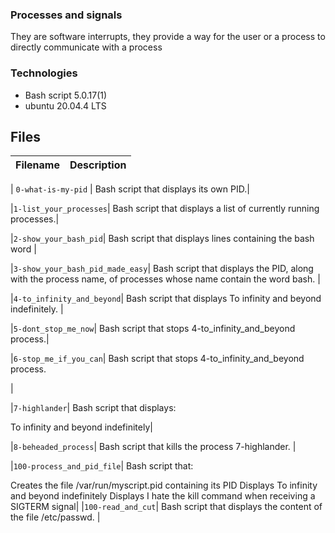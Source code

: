 ###  Processes and signals


They are software interrupts, they provide a way for the user or a process to directly communicate with  a process

### Technologies
* Bash script 5.0.17(1)
* ubuntu 20.04.4 LTS

## Files
| Filename | Description |
| -------- | ----------- |

| `0-what-is-my-pid` | Bash script that displays its own PID.|

|`1-list_your_processes`| Bash script that displays a list of currently running processes.|

|`2-show_your_bash_pid`| Bash script that displays lines containing the bash word |

|`3-show_your_bash_pid_made_easy`| Bash script that displays the PID, along with the process name, of processes whose name contain the word bash.
| 

|`4-to_infinity_and_beyond`|  Bash script that displays To infinity and beyond indefinitely.
| 

|`5-dont_stop_me_now`|  Bash script that stops 4-to_infinity_and_beyond process.|

|`6-stop_me_if_you_can`|   Bash script that stops 4-to_infinity_and_beyond process.

|

|`7-highlander`|  Bash script that displays:

To infinity and beyond indefinitely| 

|`8-beheaded_process`| Bash script that kills the process 7-highlander. |

|`100-process_and_pid_file`|   Bash script that:

Creates the file /var/run/myscript.pid containing its PID
Displays To infinity and beyond indefinitely
Displays I hate the kill command when receiving a SIGTERM signal| 
|`100-read_and_cut`|  Bash script that displays the content of the file /etc/passwd.
| 
